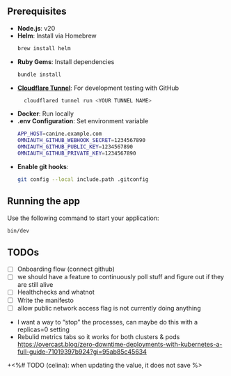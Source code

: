 ## Prerequisites

- **Node.js**: v20
- **Helm**: Install via Homebrew
  ```bash
  brew install helm
  ```
- **Ruby Gems**: Install dependencies
  ```bash
  bundle install
  ```
- [**Cloudflare Tunnel**](https://developers.cloudflare.com/cloudflare-one/connections/connect-networks/get-started/create-local-tunnel/): For development testing with GitHub
  ```bash
    cloudflared tunnel run <YOUR TUNNEL NAME>
  ```
- **Docker**: Run locally
- **.env Configuration**: Set environment variable
  ```bash
  APP_HOST=canine.example.com
  OMNIAUTH_GITHUB_WEBHOOK_SECRET=1234567890
  OMNIAUTH_GITHUB_PUBLIC_KEY=1234567890
  OMNIAUTH_GITHUB_PRIVATE_KEY=1234567890
  ```
- **Enable git hooks**:
  ```bash
  git config --local include.path .gitconfig
  ```

## Running the app

Use the following command to start your application:

```bash
bin/dev
```

## TODOs

- [ ] Onboarding flow (connect github)
- [ ] we should have a feature to continuously poll stuff and figure out if they are still alive
- [ ] Healthchecks and whatnot
- [ ] Write the manifesto
- [ ] allow public network access flag is not currently doing anything

* I want a way to “stop” the processes, can maybe do this with a replicas=0 setting
* Rebulid metrics tabs so it works for both clusters & pods
  https://overcast.blog/zero-downtime-deployments-with-kubernetes-a-full-guide-71019397b924?gi=95ab85c45634

+<%# TODO (celina): when updating the value, it does not save %>

